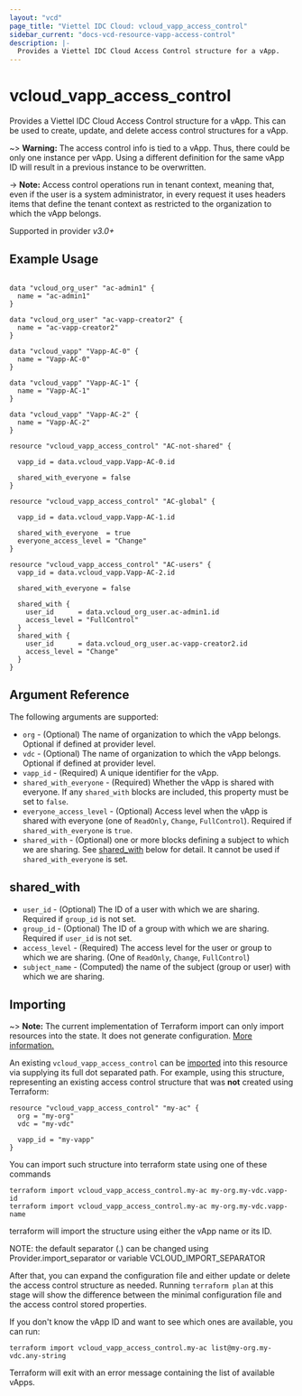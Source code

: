 ```yaml
---
layout: "vcd"
page_title: "Viettel IDC Cloud: vcloud_vapp_access_control"
sidebar_current: "docs-vcd-resource-vapp-access-control"
description: |-
  Provides a Viettel IDC Cloud Access Control structure for a vApp.
---
```


# vcloud\_vapp\_access\_control

Provides a Viettel IDC Cloud Access Control structure for a vApp. This can be used to create, update, and delete access control structures for a vApp.

~> **Warning:** The access control info is tied to a vApp. Thus, there could be only one instance per vApp. Using a different
definition for the same vApp ID will result in a previous instance to be overwritten.

-> **Note:** Access control operations run in tenant context, meaning that, even if the user is a system administrator,
in every request it uses headers items that define the tenant context as restricted to the organization to which the vApp belongs.

Supported in provider *v3.0+*

## Example Usage

```hcl

data "vcloud_org_user" "ac-admin1" {
  name = "ac-admin1"
}

data "vcloud_org_user" "ac-vapp-creator2" {
  name = "ac-vapp-creator2"
}

data "vcloud_vapp" "Vapp-AC-0" {
  name = "Vapp-AC-0"
}

data "vcloud_vapp" "Vapp-AC-1" {
  name = "Vapp-AC-1"
}

data "vcloud_vapp" "Vapp-AC-2" {
  name = "Vapp-AC-2"
}

resource "vcloud_vapp_access_control" "AC-not-shared" {

  vapp_id = data.vcloud_vapp.Vapp-AC-0.id

  shared_with_everyone = false
}

resource "vcloud_vapp_access_control" "AC-global" {

  vapp_id = data.vcloud_vapp.Vapp-AC-1.id

  shared_with_everyone  = true
  everyone_access_level = "Change"
}

resource "vcloud_vapp_access_control" "AC-users" {
  vapp_id = data.vcloud_vapp.Vapp-AC-2.id

  shared_with_everyone = false

  shared_with {
    user_id      = data.vcloud_org_user.ac-admin1.id
    access_level = "FullControl"
  }
  shared_with {
    user_id      = data.vcloud_org_user.ac-vapp-creator2.id
    access_level = "Change"
  }
}
```

## Argument Reference

The following arguments are supported:

* `org` - (Optional) The name of organization to which the vApp belongs. Optional if defined at provider level.
* `vdc` - (Optional) The name of organization to which the vApp belongs. Optional if defined at provider level.
* `vapp_id` - (Required) A unique identifier for the vApp.
* `shared_with_everyone` - (Required) Whether the vApp is shared with everyone. If any `shared_with` blocks are included,
  this property must be set to `false`.
* `everyone_access_level` - (Optional) Access level when the vApp is shared with everyone (one of `ReadOnly`, `Change`, 
`FullControl`). Required if `shared_with_everyone` is `true`.
* `shared_with` - (Optional) one or more blocks defining a subject to which we are sharing. 
   See [shared_with](#shared_with) below for detail. It cannot be used if `shared_with_everyone` is set.


## shared_with

* `user_id` - (Optional) The ID of a user with which we are sharing. Required if `group_id` is not set.
* `group_id` - (Optional) The ID of a group with which we are sharing. Required if `user_id` is not set.
* `access_level` - (Required) The access level for the user or group to which we are sharing. (One of `ReadOnly`, `Change`, `FullControl`)
* `subject_name` - (Computed) the name of the subject (group or user) with which we are sharing.


## Importing

~> **Note:** The current implementation of Terraform import can only import resources into the state. It does not generate
configuration. [More information.][docs-import]

An existing `vcloud_vapp_access_control` can be [imported][docs-import] into this resource via supplying its full dot separated path.
For example, using this structure, representing an existing access control structure that was **not** created using Terraform:

```hcl
resource "vcloud_vapp_access_control" "my-ac" {
  org = "my-org"
  vdc = "my-vdc"

  vapp_id = "my-vapp"
}
```

You can import such structure into terraform state using one of these commands

```
terraform import vcloud_vapp_access_control.my-ac my-org.my-vdc.vapp-id
terraform import vcloud_vapp_access_control.my-ac my-org.my-vdc.vapp-name
```

terraform will import the structure using either the vApp name or its ID.


NOTE: the default separator (.) can be changed using Provider.import_separator or variable VCLOUD_IMPORT_SEPARATOR

[docs-import]:https://www.terraform.io/docs/import/

After that, you can expand the configuration file and either update or delete the access control structure as needed. Running `terraform plan`
at this stage will show the difference between the minimal configuration file and the access control stored properties.

If you don't know the vApp ID and want to see which ones are available, you can run:

```
terraform import vcloud_vapp_access_control.my-ac list@my-org.my-vdc.any-string
```

Terraform will exit with an error message containing the list of available vApps.
